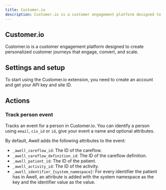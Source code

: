 ```yaml
---
title: Customer.io
description: Customer.io is a customer engagement platform designed to create personalized customer journeys that engage, convert, and scale.
---
```


## Customer.io

Customer.io is a customer engagement platform designed to create personalized customer journeys that engage, convert, and scale.

## Settings and setup

To start using the Customer.io extension, you need to create an account and get your API key and site ID.

## Actions

### Track person event

Tracks an event for a person in Customer.io. You can identify a person using `email`, `cio_id` or `id`, give your event a name and optional attributes.

By default, Awell adds the following attributes to the event:

- `_awell_careflow_id`: The ID of the careflow.
- `_awell_careflow_definition_id`: The ID of the careflow definition.
- `_awell_patient_id`: The ID of the patient.
- `_awell_activity_id`: The ID of the activity.
- `_awell_identifier_{system_namespace}`: For every identifier the patient has in Awell, an attribute is added with the system namespace as the key and the identifier value as the value.


